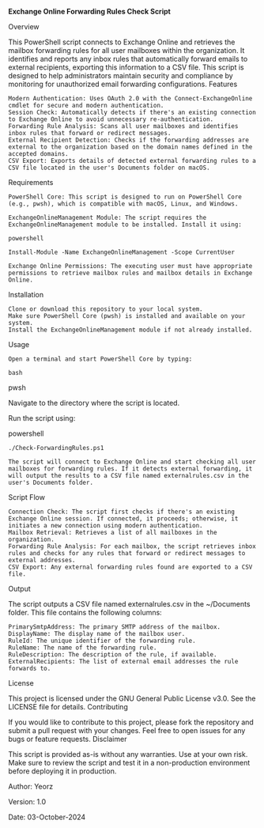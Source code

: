 **Exchange Online Forwarding Rules Check Script**


Overview

This PowerShell script connects to Exchange Online and retrieves the mailbox forwarding rules for all user mailboxes within the organization. It identifies and reports any inbox rules that automatically forward emails to external recipients, exporting this information to a CSV file. This script is designed to help administrators maintain security and compliance by monitoring for unauthorized email forwarding configurations.
Features

    Modern Authentication: Uses OAuth 2.0 with the Connect-ExchangeOnline cmdlet for secure and modern authentication.
    Session Check: Automatically detects if there's an existing connection to Exchange Online to avoid unnecessary re-authentication.
    Forwarding Rule Analysis: Scans all user mailboxes and identifies inbox rules that forward or redirect messages.
    External Recipient Detection: Checks if the forwarding addresses are external to the organization based on the domain names defined in the accepted domains.
    CSV Export: Exports details of detected external forwarding rules to a CSV file located in the user's Documents folder on macOS.

Requirements

    PowerShell Core: This script is designed to run on PowerShell Core (e.g., pwsh), which is compatible with macOS, Linux, and Windows.

    ExchangeOnlineManagement Module: The script requires the ExchangeOnlineManagement module to be installed. Install it using:

    powershell

    Install-Module -Name ExchangeOnlineManagement -Scope CurrentUser

    Exchange Online Permissions: The executing user must have appropriate permissions to retrieve mailbox rules and mailbox details in Exchange Online.

Installation

    Clone or download this repository to your local system.
    Make sure PowerShell Core (pwsh) is installed and available on your system.
    Install the ExchangeOnlineManagement module if not already installed.

Usage

    Open a terminal and start PowerShell Core by typing:

    bash

pwsh

Navigate to the directory where the script is located.

Run the script using:

powershell

    ./Check-ForwardingRules.ps1

    The script will connect to Exchange Online and start checking all user mailboxes for forwarding rules. If it detects external forwarding, it will output the results to a CSV file named externalrules.csv in the user's Documents folder.

Script Flow

    Connection Check: The script first checks if there's an existing Exchange Online session. If connected, it proceeds; otherwise, it initiates a new connection using modern authentication.
    Mailbox Retrieval: Retrieves a list of all mailboxes in the organization.
    Forwarding Rule Analysis: For each mailbox, the script retrieves inbox rules and checks for any rules that forward or redirect messages to external addresses.
    CSV Export: Any external forwarding rules found are exported to a CSV file.

Output

The script outputs a CSV file named externalrules.csv in the ~/Documents folder. This file contains the following columns:

    PrimarySmtpAddress: The primary SMTP address of the mailbox.
    DisplayName: The display name of the mailbox user.
    RuleId: The unique identifier of the forwarding rule.
    RuleName: The name of the forwarding rule.
    RuleDescription: The description of the rule, if available.
    ExternalRecipients: The list of external email addresses the rule forwards to.

License

This project is licensed under the GNU General Public License v3.0. See the LICENSE file for details.
Contributing

If you would like to contribute to this project, please fork the repository and submit a pull request with your changes. Feel free to open issues for any bugs or feature requests.
Disclaimer

This script is provided as-is without any warranties. Use at your own risk. Make sure to review the script and test it in a non-production environment before deploying it in production.

Author: Yeorz

Version: 1.0

Date: 03-October-2024
